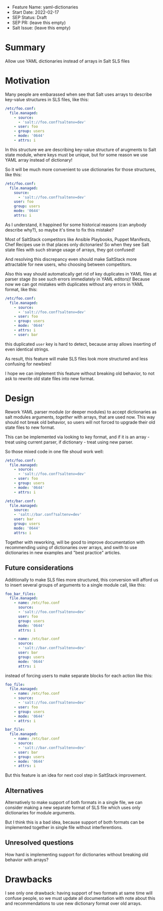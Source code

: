 - Feature Name: yaml-dictionaries
- Start Date: 2022-02-17
- SEP Status: Draft
- SEP PR: (leave this empty)
- Salt Issue: (leave this empty)

# Summary
[summary]: #summary

Allow use YAML dictionaries instead of arrays in Salt SLS files

# Motivation
[motivation]: #motivation

Many people are embarassed when see that Salt uses arrays to describe key-value structures in SLS files, like this:
```yaml
/etc/foo.conf:
  file.managed:
    - source:
      - 'salt://foo.conf?saltenv=dev'
    - user: foo
    - group: users
    - mode: '0644'
    - attrs: i
```
In this structure we are describing key-value structure of arugments to Salt state module,
where keys must be unique, but for some reason we use YAML array instead of dictionary!

So it will be much more convenient to use dictionaries for those structures, like this:
```yaml
/etc/foo.conf:
  file.managed:
    source:
      - 'salt://foo.conf?saltenv=dev'
    user: foo
    group: users
    mode: '0644'
    attrs: i
```
As I understand, it happined for some historical reasons (can anybody describe why?),
so maybe it's time to fix this mistake?

Most of SaltStack competitors like Ansible Playbooks, Puppet Manifests, Chef Recipes
use in that places only dictonaries! So when they see Salt state files with such strange
usage of arrays, they got confused!

And resolving this discrepancy even should make SaltStack more attractable for new users,
who choosing between competitors.

Also this way should automatically get rid of key duplicates in YAML files at parser stage (to see such errors immediately in YAML editors)! Because now we can got mistakes with duplicates without any errors in YAML format, like this:
```yaml
/etc/foo.conf:
  file.managed:
    - source:
      - 'salt://foo.conf?saltenv=dev'
    - user: foo
    - group: users
    - mode: '0644'
    - attrs: i
    - user: bar
```
this duplicated `user` key is hard to detect, because array allows inserting of even identical strings.

As result, this feature will make SLS files look more structured and less confusing for newbies!

I hope we can implement this feature without breaking old behavior, to not ask to rewrite old state files into new format.

# Design
[design]: #detailed-design

Rework YAML parser module (or deeper modules) to accept dictionaries as salt modules arguments, _together_ with arrays, that are used now. This way should not break old behavior, so users will
not forced to upgrade their old state files to new format.

This can be implemented via looking to key format, and if it is an array - treat using current parser, if dictionary - treat using new parser.

So those mixed code in one file shoud work well:
```yaml
/etc/foo.conf:
  file.managed:
    - source:
      - 'salt://foo.conf?saltenv=dev'
    - user: foo
    - group: users
    - mode: '0644'
    - attrs: i

/etc/bar.conf:
  file.managed:
    source:
    - 'salt://bar.conf?saltenv=dev'
    user: bar
    group: users
    mode: '0644'
    attrs: i
```

Together with reworking, will be good to improve documentation with recommending
using of dictionaries over arrays, and swith to use dictionaries in new examples
and "best practice" articles.


## Future considerations

Additionally to make SLS files more structured, this conversion will afford us to insert several groups of arguments to a single module call, like this:
```yaml
foo_bar_files:
  file.managed:
    - name: /etc/foo.conf
      source:
      - 'salt://foo.conf?saltenv=dev'
      user: foo
      group: users
      mode: '0644'
      attrs: i

    - name: /etc/bar.conf
      source:
      - 'salt://bar.conf?saltenv=dev'
      user: bar
      group: users
      mode: '0644'
      attrs: i
```

instead of forcing users to make separate blocks for each action like this:
```yaml
foo_file:
  file.managed:
    - name: /etc/foo.conf
    - source:
      - 'salt://foo.conf?saltenv=dev'
    - user: foo
    - group: users
    - mode: '0644'
    - attrs: i

bar_file:
  file.managed:
    - name: /etc/bar.conf
    - source:
      - 'salt://bar.conf?saltenv=dev'
    - user: bar
    - group: users
    - mode: '0644'
    - attrs: i
```

But this feature is an idea for next cool step in SaltStack improvement.

## Alternatives
[alternatives]: #alternatives

Alternatively to make support of both formats in a single file, we can consider making
a new separate format of SLS file which uses only dictionaries for module arguments.

But I think this is a bad idea, because support of both formats can be implemented together in single file without interferentions.

## Unresolved questions
[unresolved]: #unresolved-questions

How hard is implementing support for dictionaries without breaking old behavior with arrays?

# Drawbacks
[drawbacks]: #drawbacks

I see only one drawback: having support of two formats at same time will confuse people,
so we must update all documentation with note about this and recommendations to use
new dictionary format over old arrays.
